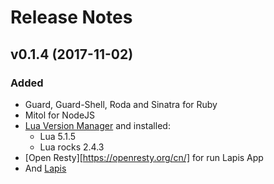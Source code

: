 # Release Notes

## v0.1.4 (2017-11-02)

### Added
- Guard, Guard-Shell, Roda and Sinatra for Ruby
- Mitol for NodeJS
- [Lua Version Manager](https://github.com/DhavalKapil/luaver) and installed:
  - Lua 5.1.5
  - Lua rocks 2.4.3
- [Open Resty][https://openresty.org/cn/] for run Lapis App
- And [Lapis](http://leafo.net/lapis/)
  

